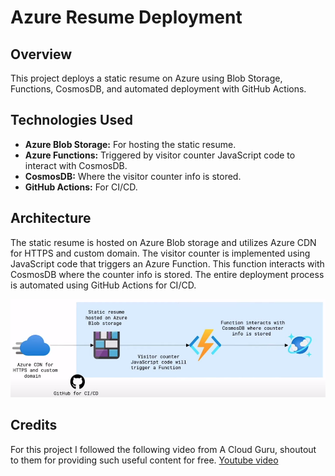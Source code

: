 # Azure Resume Deployment

## Overview
This project deploys a static resume on Azure using Blob Storage, Functions, CosmosDB, and automated deployment with GitHub Actions.

## Technologies Used
- **Azure Blob Storage:** For hosting the static resume.
- **Azure Functions:** Triggered by visitor counter JavaScript code to interact with CosmosDB.
- **CosmosDB:** Where the visitor counter info is stored.
- **GitHub Actions:** For CI/CD.

## Architecture
The static resume is hosted on Azure Blob storage and utilizes Azure CDN for HTTPS and custom domain. The visitor counter is implemented using JavaScript code that triggers an Azure Function. This function interacts with CosmosDB where the counter info is stored. The entire deployment process is automated using GitHub Actions for CI/CD.

![Architecture Diagram](./architecture.png)

## Credits
For this project I followed the following video from A Cloud Guru, shoutout to them for providing such useful content for free.
[Youtube video](https://www.youtube.com/watch?v=ieYrBWmkfno&ab_channel=ACloudGuru)
